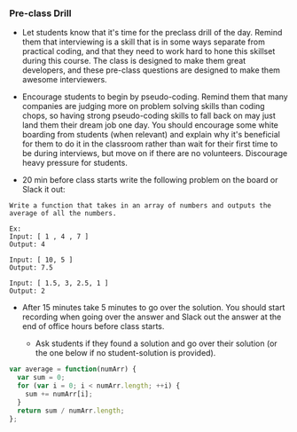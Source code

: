 ### Pre-class Drill

- Let students know that it's time for the preclass drill of the day. Remind them that interviewing is a skill that is in some ways separate from practical coding, and that they need to work hard to hone this skillset during this course. The class is designed to make them great developers, and these pre-class questions are designed to make them awesome interviewers.

- Encourage students to begin by pseudo-coding. Remind them that many companies are judging more on problem solving skills than coding chops, so having strong pseudo-coding skills to fall back on may just land them their dream job one day. You should encourage some white boarding from students (when relevant) and explain why it's beneficial for them to do it in the classroom rather than wait for their first time to be during interviews, but move on if there are no volunteers. Discourage heavy pressure for students.

- 20 min before class starts write the following problem on the board or Slack it out:

```
Write a function that takes in an array of numbers and outputs the average of all the numbers.

Ex:
Input: [ 1 , 4 , 7 ]
Output: 4

Input: [ 10, 5 ]
Output: 7.5

Input: [ 1.5, 3, 2.5, 1 ]
Output: 2

```

- After 15 minutes take 5 minutes to go over the solution. You should start recording when going over the answer and Slack out the answer at the end of office hours before class starts.

  - Ask students if they found a solution and go over their solution (or the one below if no student-solution is provided).

```js
var average = function(numArr) {
  var sum = 0;
  for (var i = 0; i < numArr.length; ++i) {
    sum += numArr[i];
  }
  return sum / numArr.length;
};
```
